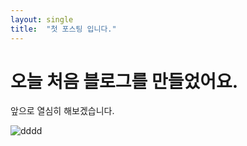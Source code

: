 ```yaml
---
layout: single
title:  "첫 포스팅 입니다."
---
```


# 오늘 처음 블로그를 만들었어요.

앞으로 열심히 해보겠습니다.

![dddd](C:\Users\user\Desktop\dddd.png)